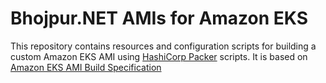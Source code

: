 # Bhojpur.NET AMIs for Amazon EKS
This repository contains resources and configuration scripts for building a custom Amazon EKS AMI using [HashiCorp Packer](https://www.packer.io) scripts. It is based on [Amazon EKS AMI Build Specification](https://github.com/awslabs/amazon-eks-ami)
